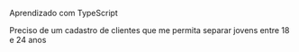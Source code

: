 Aprendizado com TypeScript

Preciso de um cadastro de clientes que me permita
separar jovens entre 18 e 24 anos